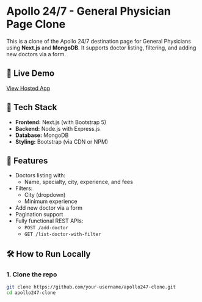 # Apollo 24/7 - General Physician Page Clone

This is a clone of the Apollo 24/7 destination page for General Physicians using **Next.js** and **MongoDB**. It supports doctor listing, filtering, and adding new doctors via a form.

## 🔗 Live Demo

[View Hosted App](https://apollo-clone-xi.vercel.app/)

## 🧰 Tech Stack

- **Frontend:** Next.js (with Bootstrap 5)
- **Backend:** Node.js with Express.js
- **Database:** MongoDB
- **Styling:** Bootstrap (via CDN or NPM)

## 🚀 Features

- Doctors listing with:
  - Name, specialty, city, experience, and fees
- Filters:
  - City (dropdown)
  - Minimum experience
- Add new doctor via a form
- Pagination support
- Fully functional REST APIs:
  - `POST /add-doctor`
  - `GET /list-doctor-with-filter`

## 🛠️ How to Run Locally

### 1. Clone the repo

```bash
git clone https://github.com/your-username/apollo247-clone.git
cd apollo247-clone
